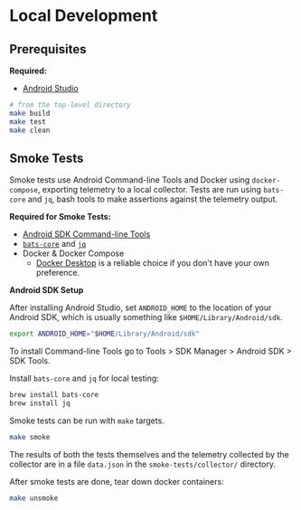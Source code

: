 # Local Development

## Prerequisites

**Required:**

- [Android Studio](https://developer.android.com/studio)

```sh
# from the top-level directory
make build
make test
make clean
```

## Smoke Tests

Smoke tests use Android Command-line Tools and Docker using `docker-compose`, exporting telemetry to a local collector.
Tests are run using `bats-core` and `jq`, bash tools to make assertions against the telemetry output.

**Required for Smoke Tests:**

- [Android SDK Command-line Tools](https://developer.android.com/tools)
- [`bats-core`](https://bats-core.readthedocs.io/en/stable/) and [`jq`](https://jqlang.github.io/jq/)
- Docker & Docker Compose
  - [Docker Desktop](https://www.docker.com/products/docker-desktop/) is a reliable choice if you don't have your own preference.

**Android SDK Setup**

After installing Android Studio, set `ANDROID_HOME` to the location of your Android SDK, which is usually something like `$HOME/Library/Android/sdk`.

```sh
export ANDROID_HOME="$HOME/Library/Android/sdk"
```

To install Command-line Tools go to Tools > SDK Manager > Android SDK > SDK Tools.


Install `bats-core` and `jq` for local testing:

```sh
brew install bats-core
brew install jq
```

Smoke tests can be run with `make` targets.

```sh
make smoke
```

The results of both the tests themselves and the telemetry collected by the collector are in a file `data.json` in the `smoke-tests/collector/` directory.

After smoke tests are done, tear down docker containers:

```sh
make unsmoke
```
